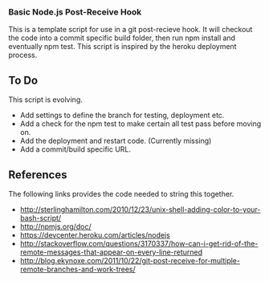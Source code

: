### Basic Node.js Post-Receive Hook ##

This is a template script for use in a git post-recieve hook. It will checkout the code 
into a commit specific build folder, then run npm install and eventually npm test. This 
script is inspired by the heroku deployment process. 

## To Do ##
This script is evolving. 

* Add settings to define the branch for testing, deployment etc.
* Add a check for the npm test to make certain all test pass before moving on.
* Add the deployment and restart code. (Currently missing)
* Add a commit/build specific URL.

## References ## 
The following links provides the code needed to string this together. 

* http://sterlinghamilton.com/2010/12/23/unix-shell-adding-color-to-your-bash-script/
* http://npmjs.org/doc/
* https://devcenter.heroku.com/articles/nodejs
* http://stackoverflow.com/questions/3170337/how-can-i-get-rid-of-the-remote-messages-that-appear-on-every-line-returned
* http://blog.ekynoxe.com/2011/10/22/git-post-receive-for-multiple-remote-branches-and-work-trees/

